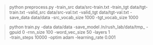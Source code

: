 



> python preprocess.py -train_src data/src-train.txt -train_tgt data/tgt-train.txt -valid_src data/src-val.txt -valid_tgt data/tgt-val.txt -save_data data/data -src_vocab_size 1000 -tgt_vocab_size 1000

> python train.py -data data/data -save_model /n/rush_lab/data/tmp_ -gpuid 0 -rnn_size 100 -word_vec_size 50 -layers 1 \
  -train_steps 10000 -optim adam  -learning_rate 0.001
